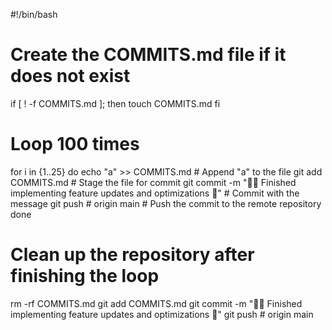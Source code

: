 #!/bin/bash

# Create the COMMITS.md file if it does not exist
if [ ! -f COMMITS.md ]; then
    touch COMMITS.md
fi

# Loop 100 times
for i in {1..25}
do
   echo "a" >> COMMITS.md                       # Append "a" to the file
   git add COMMITS.md                           # Stage the file for commit
   git commit -m "🎉✅ Finished implementing feature updates and optimizations 🚀"  # Commit with the message
   git push # origin main                         # Push the commit to the remote repository
done

# Clean up the repository after finishing the loop
   rm -rf COMMITS.md
   git add COMMITS.md
   git commit -m "🎉✅ Finished implementing feature updates and optimizations 🚀"
   git push # origin main
